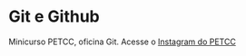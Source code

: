 # Git e Github

Minicurso PETCC, oficina Git.
Acesse o [Instagram do PETCC](https://www.instagram.com/petccuern)
